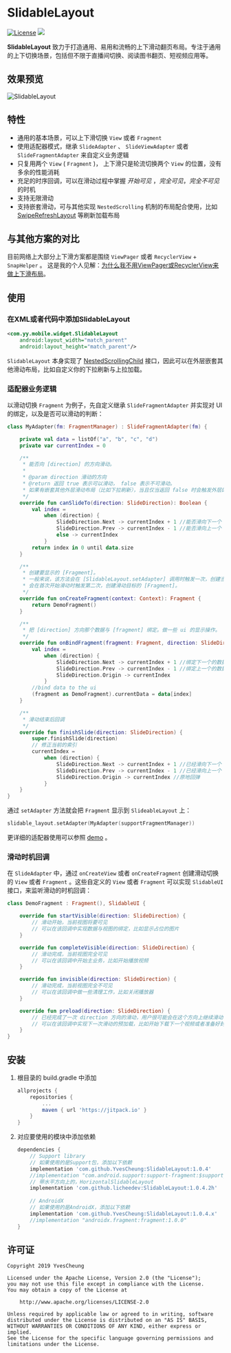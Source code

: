 # SlidableLayout

[![License](https://img.shields.io/badge/License%20-Apache%202-337ab7.svg)](https://www.apache.org/licenses/LICENSE-2.0)  [![](https://jitpack.io/v/YvesCheung/SlidableLayout.svg)](https://jitpack.io/#YvesCheung/SlidableLayout)

**SlidableLayout** 致力于打造通用、易用和流畅的上下滑动翻页布局。专注于通用的上下切换场景，包括但不限于直播间切换、阅读图书翻页、短视频应用等。

## 效果预览

![SlidableLayout][1]

## 特性
- 通用的基本场景，可以上下滑切换 `View` 或者 `Fragment` 
- 使用适配器模式，继承 `SlideAdapter` 、 `SlideViewAdapter` 或者  `SlideFragmentAdapter` 来自定义业务逻辑
- 只复用两个 `View` ( `Fragment` )， 上下滑只是轮流切换两个 `View` 的位置，没有多余的性能消耗
- 充足的时序回调，可以在滑动过程中掌握 *开始可见* ，*完全可见*，*完全不可见* 的时机
- 支持无限滑动
- 支持嵌套滑动，可与其他实现 `NestedScrolling` 机制的布局配合使用，比如 [SwipeRefreshLayout][2] 等刷新加载布局

## 与其他方案的对比
目前网络上大部分上下滑方案都是围绕 `ViewPager` 或者 `RecyclerView` + `SnapHelper` 。
这是我的个人见解：[为什么我不用ViewPager或RecyclerView来做上下滑布局][3]。

## 使用

### 在XML或者代码中添加SlidableLayout
```xml
<com.yy.mobile.widget.SlidableLayout
    android:layout_width="match_parent"
    android:layout_height="match_parent"/>
```

`SlidableLayout` 本身实现了 [NestedScrollingChild][4] 接口，因此可以在外层嵌套其他滑动布局，比如自定义你的下拉刷新与上拉加载。

### 适配器业务逻辑

以滑动切换 `Fragment` 为例子，先自定义继承 `SlideFragmentAdapter` 并实现对 UI 的绑定，以及是否可以滑动的判断：

```kotlin
class MyAdapter(fm: FragmentManager) : SlideFragmentAdapter(fm) {

    private val data = listOf("a", "b", "c", "d")
    private var currentIndex = 0

    /**
     * 能否向 [direction] 的方向滑动。
     *
     * @param direction 滑动的方向
     * @return 返回 true 表示可以滑动， false 表示不可滑动。
     * 如果有嵌套其他外层滑动布局（比如下拉刷新），当且仅当返回 false 时会触发外层的嵌套滑动。
     */
    override fun canSlideTo(direction: SlideDirection): Boolean {
        val index =
            when (direction) {
                SlideDirection.Next -> currentIndex + 1 //能否滑向下一个
                SlideDirection.Prev -> currentIndex - 1 //能否滑向上一个
                else -> currentIndex
            }
        return index in 0 until data.size
    }

    /**
     * 创建要显示的 [Fragment]。
     * 一般来说，该方法会在 [SlidableLayout.setAdapter] 调用时触发一次，创建当前显示的 [Fragment]，
     * 会在首次开始滑动时触发第二次，创建滑动目标的 [Fragment]。
     */
    override fun onCreateFragment(context: Context): Fragment {
        return DemoFragment()
    }

    /**
     * 把 [direction] 方向那个数据与 [fragment] 绑定。做一些 ui 的显示操作。
     */
    override fun onBindFragment(fragment: Fragment, direction: SlideDirection) {
        val index =
            when (direction) {
                SlideDirection.Next -> currentIndex + 1 //绑定下一个的数据
                SlideDirection.Prev -> currentIndex - 1 //绑定上一个的数据
                SlideDirection.Origin -> currentIndex
            }
        //bind data to the ui
        (fragment as DemoFragment).currentData = data[index]
    }

    /**
     * 滑动结束后回调
     */
    override fun finishSlide(direction: SlideDirection) {
        super.finishSlide(direction)
        // 修正当前的索引
        currentIndex =
            when (direction) {
                SlideDirection.Next -> currentIndex + 1 //已经滑向下一个
                SlideDirection.Prev -> currentIndex - 1 //已经滑向上一个
                SlideDirection.Origin -> currentIndex //原地回弹
            }
    }
}
```

通过 `setAdapter` 方法就会把 `Fragment` 显示到 `SlideableLayout` 上：

```kotlin
slidable_layout.setAdapter(MyAdapter(supportFragmentManager))
```

更详细的适配器使用可以参照 [demo][5] 。

### 滑动时机回调

在 `SlideAdapter` 中，通过 `onCreateView` 或者 `onCreateFragment` 创建滑动切换的 `View` 或者 `Fragment` 。这些自定义的 `View` 或者 `Fragment` 可以实现 `SlidableUI` 接口，来监听滑动的时机回调：

```kotlin
class DemoFragment : Fragment(), SlidableUI {

    override fun startVisible(direction: SlideDirection) {
        // 滑动开始，当前视图将要可见
        // 可以在该回调中实现数据与视图的绑定，比如显示占位的图片
    }

    override fun completeVisible(direction: SlideDirection) {
        // 滑动完成，当前视图完全可见
        // 可以在该回调中开始主业务，比如开始播放视频
    }

    override fun invisible(direction: SlideDirection) {
        // 滑动完成，当前视图完全不可见
        // 可以在该回调中做一些清理工作，比如关闭播放器
    }

    override fun preload(direction: SlideDirection) {
        // 已经完成了一次 direction 方向的滑动，用户很可能会在这个方向上继续滑动
        // 可以在该回调中实现下一次滑动的预加载，比如开始下载下一个视频或者准备好封面图
    }
}
```

## 安装
1. 根目录的 build.gradle 中添加
    ```groovy
    allprojects {
    	repositories {
    		...
    		maven { url 'https://jitpack.io' }
    	}
    }
    ```

2. 对应要使用的模块中添加依赖
    ```groovy
    dependencies {
        // Support library
        // 如果使用的是Support包，添加以下依赖
        implementation 'com.github.YvesCheung:SlidableLayout:1.0.4'
        //implementation "com.android.support:support-fragment:$support_version"
        // 带水平方向上的，HorizontalSlidableLayout
	    implementation 'com.github.licheedev:SlidableLayout:1.0.4.2h'
        
        // AndroidX
        // 如果使用的是AndroidX，添加以下依赖
        implementation 'com.github.YvesCheung:SlidableLayout:1.0.4.x'
        //implementation "androidx.fragment:fragment:1.0.0"
    }
    ```


## 许可证

    Copyright 2019 YvesCheung
    
    Licensed under the Apache License, Version 2.0 (the "License");
    you may not use this file except in compliance with the License.
    You may obtain a copy of the License at
    
        http://www.apache.org/licenses/LICENSE-2.0
    
    Unless required by applicable law or agreed to in writing, software
    distributed under the License is distributed on an "AS IS" BASIS,
    WITHOUT WARRANTIES OR CONDITIONS OF ANY KIND, either express or implied.
    See the License for the specific language governing permissions and
    limitations under the License.


  [1]: https://raw.githubusercontent.com/YvesCheung/SlidableLayout/master/material/slidableLayout.gif
  [2]: https://developer.android.com/reference/android/support/v4/widget/SwipeRefreshLayout
  [3]: https://github.com/YvesCheung/SlidableLayout/blob/master/WhyDontIUseOtherSolution.md
  [4]: https://developer.android.com/reference/android/support/v4/view/NestedScrollingChild
  [5]: https://github.com/YvesCheung/SlidableLayout/tree/master/app/src/main/java/com/yy/mobile/slidablelayout
